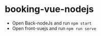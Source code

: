 # booking-vue-nodejs

* Open Back-nodeJs and run `npm start`
* Open front-vuejs and run `npm run serve`
